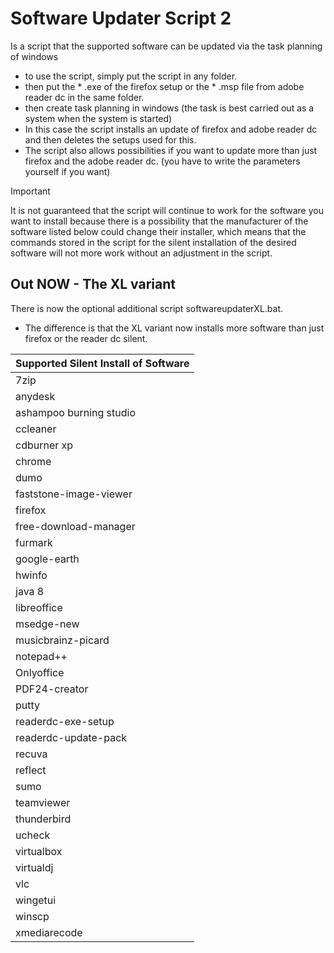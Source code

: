 # Software Updater Script 2
Is a script that the supported software can be updated via the task planning of windows

- to use the script, simply put the script in any folder.
- then put the * .exe of the firefox setup or the * .msp file from adobe reader dc in the same folder.
- then create task planning in windows (the task is best carried out as a system when the system is started)
- In this case the script installs an update of firefox and adobe reader dc and then deletes the setups used for this.
- The script also allows possibilities if you want to update more than just firefox and the adobe reader dc. (you have to write the parameters yourself if you want)

> [!IMPORTANT]
> It is not guaranteed that the script will continue to work for the software you want to install because there is a possibility that the manufacturer of the software listed below could change their installer, which means that the commands stored in the script for the silent installation of the desired software will not more work without an adjustment in the script.

## Out NOW - The XL variant 
There is now the optional additional script softwareupdaterXL.bat.
- The difference is that the XL variant now installs more software than just firefox or the reader dc silent.

| Supported Silent Install of Software |
| :---------- |
| 7zip |
| anydesk |
| ashampoo burning studio |
| ccleaner |
| cdburner xp |
| chrome |
| dumo |
| faststone-image-viewer |
| firefox |
| free-download-manager |
| furmark |
| google-earth |
| hwinfo |
| java 8 |
| libreoffice |
| msedge-new |
| musicbrainz-picard |
| notepad++ |
| Onlyoffice |
| PDF24-creator |
| putty |
| readerdc-exe-setup |
| readerdc-update-pack |
| recuva |
| reflect |
| sumo |
| teamviewer |
| thunderbird |
| ucheck |
| virtualbox |
| virtualdj |
| vlc |
| wingetui |
| winscp |
| xmediarecode |
